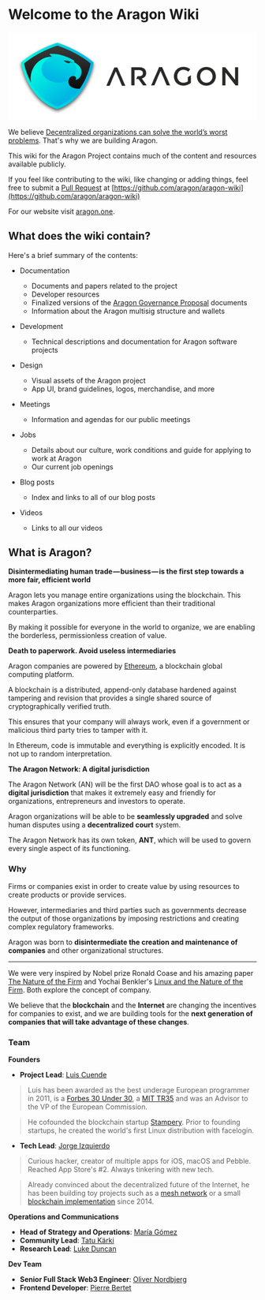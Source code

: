 # Welcome to the Aragon Wiki

![](images/logo_text_right_dark.png)

We believe [Decentralized organizations can solve the world’s worst problems](https://blog.aragon.one/decentralized-organizations-can-solve-the-worlds-worst-problems-840db6255d12). That's why we are building Aragon.

This wiki for the Aragon Project contains much of the content and resources available publicly.

If you feel like contributing to the wiki, like changing or adding things, feel free to submit a [Pull Request](https://github.com/aragon/aragon-wiki/pulls) at [https://github.com/aragon/aragon-wiki](https://github.com/aragon/aragon-wiki)

For our website visit [aragon.one](https://aragon.one).

## What does the wiki contain?
Here's a brief summary of the contents:

- Documentation

    - Documents and papers related to the project
    - Developer resources
    - Finalized versions of the [Aragon Governance Proposal](https://github.com/aragon/governance/issues) documents
    - Information about the Aragon multisig structure and wallets

- Development  

    - Technical descriptions and documentation for Aragon software projects
    
- Design

   - Visual assets of the Aragon project
   - App UI, brand guidelines, logos, merchandise, and more

- Meetings

    - Information and agendas for our public meetings

- Jobs

    - Details about our culture, work conditions and guide for applying to work at Aragon
    - Our current job openings

- Blog posts

    - Index and links to all of our blog posts

- Videos

    - Links to all our videos


## What is Aragon?

**Disintermediating human trade — business — is the first step towards a more fair, efficient world**

Aragon lets you manage entire organizations using the blockchain. This makes Aragon organizations more efficient than their traditional counterparties.

By making it possible for everyone in the world to organize, we are enabling the borderless, permissionless creation of value.

**Death to paperwork. Avoid useless intermediaries**

Aragon companies are powered by [Ethereum](https://ethereum.org/), a blockchain global computing platform.

A blockchain is a distributed, append-only database hardened against tampering and revision that provides a single shared source of cryptographically verified truth.

This ensures that your company will always work, even if a government or malicious third party tries to tamper with it.

In Ethereum, code is immutable and everything is explicitly encoded. It is not up to random interpretation.

**The Aragon Network: A digital jurisdiction**

The Aragon Network (AN) will be the first DAO whose goal is to act as a **digital jurisdiction** that makes it extremely easy and friendly for organizations, entrepreneurs and investors to operate.

Aragon organizations will be able to be **seamlessly upgraded** and solve human disputes using a **decentralized court** system.

The Aragon Network has its own token, **ANT**, which will be used to govern every single aspect of its functioning.

### Why

Firms or companies exist in order to create value by using resources to create products or provide services.

However, intermediaries and third parties such as governments decrease the output of those organizations by imposing restrictions and creating complex regulatory frameworks.

Aragon was born to **disintermediate the creation and maintenance of companies** and other organizational structures.
___
We were very inspired by Nobel prize Ronald Coase and his amazing paper [The Nature of the Firm](https://en.wikipedia.org/wiki/The_Nature_of_the_Firm) and Yochai Benkler's [Linux and the Nature of the Firm](http://www.benkler.org/CoasesPenguin.html). Both explore the concept of company.

We believe that the **blockchain** and the **Internet** are changing the incentives for companies to exist, and we are building tools for the **next generation of companies that will take advantage of these changes**.

### Team

**Founders**

- **Project Lead**: [Luis Cuende](https://twitter.com/licuende)

> Luis has been awarded as the best underage European programmer in 2011, is a [Forbes 30 Under 30](https://www.forbes.com/30-under-30-europe-2016/technology/#6662a3e4a4b3), a [MIT TR35](http://www.innovatorsunder35.com/innovator/luis-cuende) and was an Advisor to the VP of the European Commission.

> He cofounded the blockchain startup [Stampery](https://stampery.com/). Prior to founding startups, he created the world's first Linux distribution with facelogin.

- **Tech Lead**: [Jorge Izquierdo](https://twitter.com/izqui9)

> Curious hacker, creator of multiple apps for iOS, macOS and Pebble. Reached App Store's #2. Always tinkering with new tech.

> Already convinced about the decentralized future of the Internet, he has been building toy projects such as a [mesh network](http://github.com/izqui/net) or a small [blockchain implementation](http://github.com/izqui/blockchain) since 2014.

**Operations and Communications**

- **Head of Strategy and Operations**: [María Gómez](https://twitter.com/MyPaoG)
- **Community Lead**: [Tatu Kärki](https://twitter.com/smokyish)
- **Research Lead**: [Luke Duncan](https://twitter.com/lkngtn)

**Dev Team**

- **Senior Full Stack Web3 Engineer**: [Oliver Nordbjerg](https://twitter.com/ONordbjerg)
- **Frontend Developer**: [Pierre Bertet](https://twitter.com/bpierre)
